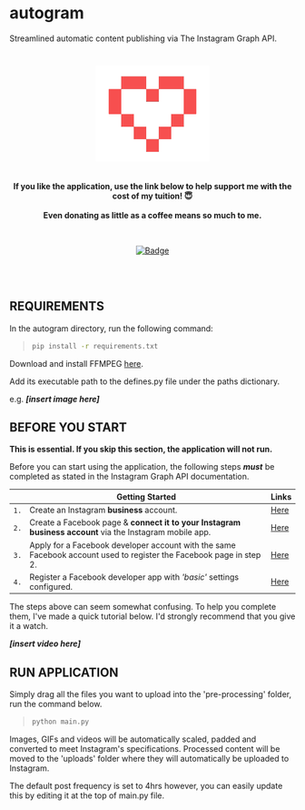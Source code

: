 # autogram
Streamlined automatic content publishing via The Instagram Graph API.

<h1 align="center">
	<img width="200" src="images/heart3.png" alt="Donations"><p>

</h1>

<p align="center">
	<b> If you like the application, use the link below to help support me with the cost of my tuition! 😇</b>
	<br><br>
	<b> Even donating as little as a coffee means so much to me. </b>
</p>

<br>
<p align="center">
	<a href="https://www.paypal.com/donate?hosted_button_id=924J8K3PC7NR6"><img width="170" src="https://img.shields.io/badge/Donate-PayPal-blue.svg" alt="Badge"></a>
	<br><br>
	
</p>
<br>
<p></p>

## REQUIREMENTS
In the autogram directory, run the following command:

> ```sh
> pip install -r requirements.txt
> ```

Download and install FFMPEG [here](https://www.gyan.dev/ffmpeg/builds/ffmpeg-git-full.7z). 

Add its executable path to the defines.py file under the paths dictionary.

e.g. ***[insert image here]***

## BEFORE YOU START

**This is essential. If you skip this section, the application will not run.**

Before you can start using the application, the following steps ***must*** be completed as stated in the Instagram Graph API documentation.

||Getting Started |Links|
|---|------|---|
|`1.`|Create an Instagram **business** account. |[Here](https://help.instagram.com/502981923235522)|
|`2.`|Create a Facebook page & **connect it to your Instagram business account** via the Instagram mobile app. |[Here](https://help.instagram.com/399237934150902)|
|`3.`|Apply for a Facebook developer account with the same Facebook account used to register the Facebook page in step 2. |[Here](https://developers.facebook.com/docs/development/register/)|
|`4.`|Register a Facebook developer app with *'basic'* settings configured.|[Here](https://developers.facebook.com/docs/development/create-an-app)|

The steps above can seem somewhat confusing. To help you complete them, I've made a quick tutorial below. I'd strongly recommend that you give it a watch.

***[insert video here]***


## RUN APPLICATION
Simply drag all the files you want to upload into the 'pre-processing' folder, run the command below.

> ```sh
> python main.py
> ```


Images, GIFs and videos will be automatically scaled, padded and converted to meet Instagram's specifications. Processed content will be moved to the 'uploads' folder where they will automatically be uploaded to Instagram.

The default post frequency is set to 4hrs however, you can easily update this by editing it at the top of main.py file.
